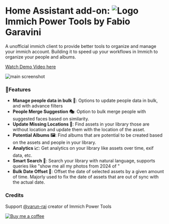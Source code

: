 # Home Assistant add-on: ![Logo](https://github.com/varun-raj/immich-power-tools/raw/main/public/favicon-32x32.png) Immich Power Tools by Fabio Garavini

A unofficial immich client to provide better tools to organize and manage your immich account. Building it to speed up your workflows in Immich to organize your people and albums.

[Watch Demo Video here](https://www.loom.com/embed/13aa90d8ab2e4acab0993bdc8703a750?sid=71498690-b745-473f-b239-a7bdbe6efc21)

![main screenshot](https://github.com/varun-raj/immich-power-tools/raw/main/screenshots/screenshot-1.png)

### 🎒Features
- **Manage people data in bulk 👫**: Options to update people data in bulk, and with advance filters
- **People Merge Suggestion 🎭**: Option to bulk merge people with suggested faces based on similarity.
- **Update Missing Locations 📍**: Find assets in your library those are without location and update them with the location of the asset.
- **Potential Albums 🖼️**: Find albums that are potential to be created based on the assets and people in your library.
- **Analytics 📈**: Get analytics on your library like assets over time, exif data, etc.
- **Smart Search 🔎**: Search your library with natural language, supports queries like "show me all my photos from 2024 of <person name>"
- **Bulk Date Offset 📅**: Offset the date of selected assets by a given amount of time. Majorly used to fix the date of assets that are out of sync with the actual date.

### Credits

Support [@varun-raj](https://github.com/varun-raj) creator of Immich Power Tools

[![Buy me a coffee](https://www.buymeacoffee.com/assets/img/custom_images/orange_img.png)](https://www.buymeacoffee.com/varunraj)
